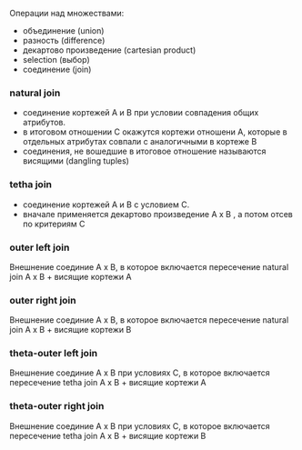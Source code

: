Операции над множествами:
- объединение (union)
- разность (difference)
- декартово произведение (cartesian product)
- selection (выбор)
- соединение (join)

### natural join
- соединение кортежей А и B при условии совпадения общих атрибутов.
- в итоговом отношении С окажутся кортежи отношени А, которые в отдельных атрибутах совпали с аналогичными в кортеже В
- соединения, не вошедшие в итоговое отношение называются висящими (dangling tuples)

### tetha join
- соединение кортежей А и B с условием C. 
- вначале применяется декартово произведение А x B , а потом отсев по критериям С

### outer left join
Внешнение соединие А x В, в которое включается пересечение natural join A x B + висящие кортежи A

### outer right join
Внешнение соединие А x В, в которое включается пересечение natural join A x B + висящие кортежи B


### theta-outer left join
Внешнение соединие А x В при условиях С, в которое включается пересечение tetha join A x B + висящие кортежи A

### theta-outer right join
Внешнение соединие А x В при условиях С, в которое включается пересечение tetha join A x B + висящие кортежи B

